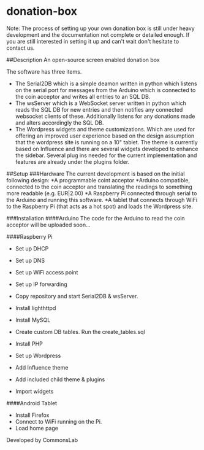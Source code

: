 donation-box
============

Note: The process of setting up your own donation box is still under heavy development and the documentation not complete or detailed enough. If you are still interested in setting it up and can't wait don't hesitate to contact us.


##Description
An open-source screen enabled donation box

The software has three items. 
* The Serial2DB which is a simple deamon written in python which listens on the serial port for messages from the Arduino which is connected to the coin acceptor and writes all entries to an SQL DB.
* The wsServer which is a WebSocket server written in python which reads the SQL DB for new entries and then notifies any connected websocket clients of these. Additionally listens for any donations made and alters accordingly the SQL DB.
* The Wordpress widgets and theme customizations. Which are used for offering an improved user experience based on the design assumption that the wordpress site is running on a 10" tablet. The theme is currently based on Influence and there are several widgets developed to enhance the sidebar. Several plug ins needed for the current implementation and features are already under the plugins folder.

##Setup
###Hardware
The current development is based on the initial following design:
  *A programmable coint acceptor
  *Arduino compatible, connected to the coin acceptor and translating the readings to something more readable (e.g. EUR|2.00)
  *A Raspberry Pi connected through serial to the Arduino and running this software.
  *A tablet that connects through WiFi to the Raspberry Pi (that acts as a hot spot) and loads the Wordpress site.

###Installation
####Arduino
The code for the Arduino to read the coin acceptor will be uploaded soon...

####Raspberry Pi

* Set up DHCP
* Set up DNS
* Set up WiFi access point
* Set up IP forwarding

* Copy repository and start Serial2DB & wsServer.

* Install lighthttpd
* Install MySQL
* Create custom DB tables. Run the create_tables.sql
* Install PHP
* Set up Wordpress
* Add Influence theme 
* Add included child theme & plugins
* Import widgets 

####Android Tablet
* Install Firefox
* Connect to WiFi running on the Pi.
* Load home page


Developed by CommonsLab
